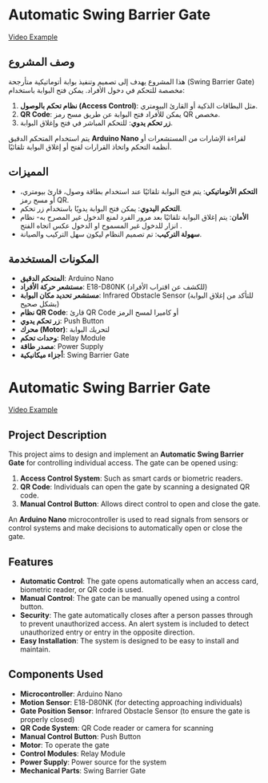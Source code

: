 # Automatic Swing Barrier Gate

[Video Example](https://github.com/a-elmohamady/Automatic-Swing-Barrier-Gate/blob/main/example/example.mp4)

## وصف المشروع
هذا المشروع يهدف إلى تصميم وتنفيذ بوابة أتوماتيكية متأرجحة (Swing Barrier Gate) مخصصة للتحكم في دخول الأفراد. يمكن فتح البوابة باستخدام:
1. **نظام تحكم بالوصول (Access Control)**: مثل البطاقات الذكية أو القارئ البيومتري.
2. **QR Code**: يمكن للأفراد فتح البوابة عن طريق مسح رمز QR مخصص.
3. **زر تحكم يدوي**: للتحكم المباشر في فتح وإغلاق البوابة.

يتم استخدام المتحكم الدقيق **Arduino Nano** لقراءة الإشارات من المستشعرات أو أنظمة التحكم واتخاذ القرارات لفتح أو إغلاق البوابة تلقائيًا.

## المميزات
- **التحكم الأتوماتيكي**: يتم فتح البوابة تلقائيًا عند استخدام بطاقة وصول، قارئ بيومتري، أو مسح رمز QR.
- **التحكم اليدوي**: يمكن فتح البوابة يدويًا باستخدام زر تحكم.
- **الأمان**: يتم إغلاق البوابة تلقائيًا بعد مرور الفرد لمنع الدخول غير المصرح به- نظام انزار للدخول غير المسموح او الدخول عكس اتجاه الفتح
.
- **سهولة التركيب**: تم تصميم النظام ليكون سهل التركيب والصيانة.

## المكونات المستخدمة
- **المتحكم الدقيق**: Arduino Nano
- **مستشعر حركة الأفراد**: E18-D80NK (للكشف عن اقتراب الأفراد)
- **مستشعر تحديد مكان البوابة**: Infrared Obstacle Sensor (للتأكد من إغلاق البوابة بشكل صحيح)
- **نظام QR Code**: قارئ QR Code أو كاميرا لمسح الرمز
- **زر تحكم يدوي**: Push Button
- **محرك (Motor)**: لتحريك البوابة
- **وحدات تحكم**: Relay Module
- **مصدر طاقة**: Power Supply
- **أجزاء ميكانيكية**: Swing Barrier Gate



# Automatic Swing Barrier Gate

[Video Example](https://github.com/a-elmohamady/Automatic-Swing-Barrier-Gate/blob/main/example/example.mp4)
## Project Description
This project aims to design and implement an **Automatic Swing Barrier Gate** for controlling individual access. The gate can be opened using:
1. **Access Control System**: Such as smart cards or biometric readers.
2. **QR Code**: Individuals can open the gate by scanning a designated QR code.
3. **Manual Control Button**: Allows direct control to open and close the gate.

An **Arduino Nano** microcontroller is used to read signals from sensors or control systems and make decisions to automatically open or close the gate.

## Features
- **Automatic Control**: The gate opens automatically when an access card, biometric reader, or QR code is used.
- **Manual Control**: The gate can be manually opened using a control button.
- **Security**: The gate automatically closes after a person passes through to prevent unauthorized access. An alert system is included to detect unauthorized entry or entry in the opposite direction.
- **Easy Installation**: The system is designed to be easy to install and maintain.

## Components Used
- **Microcontroller**: Arduino Nano
- **Motion Sensor**: E18-D80NK (for detecting approaching individuals)
- **Gate Position Sensor**: Infrared Obstacle Sensor (to ensure the gate is properly closed)
- **QR Code System**: QR Code reader or camera for scanning
- **Manual Control Button**: Push Button
- **Motor**: To operate the gate
- **Control Modules**: Relay Module
- **Power Supply**: Power source for the system
- **Mechanical Parts**: Swing Barrier Gate

